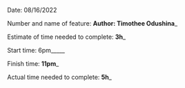 
Date: 08/16/2022

Number and name of feature: __Author: Timothee Odushina___

Estimate of time needed to complete: __3h___

Start time: 6pm_____

Finish time: __11pm___

Actual time needed to complete: __5h___
